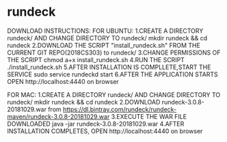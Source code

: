 # rundeck

DOWNLOAD INSTRUCTIONS:
FOR UBUNTU:
1.CREATE A DIRECTORY rundeck/ AND CHANGE DIRECTORY TO rundeck/
    mkdir rundeck && cd rundeck
2.DOWNLOAD THE SCRIPT "install_rundeck.sh" FROM THE CURRENT GIT REPO(2018CS303) to rundeck/
3.CHANGE PERMISSIONS OF THE SCRIPT 
  chmod a+x install_rundeck.sh
4.RUN THE SCRIPT
  ./install_rundeck.sh
5.AFTER INSTALLATION IS COMPLLETE,START THE SERVICE 
  sudo service rundeckd start
6.AFTER THE APPLICATION STARTS OPEN http://localhost:4440 on browser

FOR MAC:
1.CREATE A DIRECTORY rundeck/ AND CHANGE DIRECTORY TO rundeck/
    mkdir rundeck && cd rundeck
2.DOWNLOAD rundeck-3.0.8-20181029.war from https://dl.bintray.com/rundeck/rundeck-maven/rundeck-3.0.8-20181029.war
3.EXECUTE THE WAR FILE DOWNLOADED
    java -jar rundeck-3.0.8-20181029.war
4.AFTER INSTALLATION COMPLETES, OPEN http://localhost:4440 on browser

